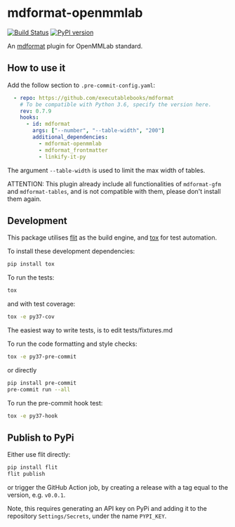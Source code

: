 # mdformat-openmmlab

[![Build Status][ci-badge]][ci-link]
[![PyPI version][pypi-badge]][pypi-link]

An [mdformat](https://github.com/executablebooks/mdformat) plugin for OpenMMLab standard.

## How to use it

Add the follow section to `.pre-commit-config.yaml`:

```yaml
  - repo: https://github.com/executablebooks/mdformat
    # To be compatible with Python 3.6, specify the version here.
    rev: 0.7.9
    hooks:
      - id: mdformat
        args: ["--number", "--table-width", "200"]
        additional_dependencies:
          - mdformat-openmmlab
          - mdformat_frontmatter
          - linkify-it-py
```

The argument `--table-width` is used to limit the max width of tables.

ATTENTION: This plugin already include all functionalities of `mdformat-gfm` and `mdformat-tables`, and is
not compatible with them, please don't install them again.

## Development

This package utilises [flit](https://flit.readthedocs.io) as the build engine, and [tox](https://tox.readthedocs.io) for test automation.

To install these development dependencies:

```bash
pip install tox
```

To run the tests:

```bash
tox
```

and with test coverage:

```bash
tox -e py37-cov
```

The easiest way to write tests, is to edit tests/fixtures.md

To run the code formatting and style checks:

```bash
tox -e py37-pre-commit
```

or directly

```bash
pip install pre-commit
pre-commit run --all
```

To run the pre-commit hook test:

```bash
tox -e py37-hook
```

## Publish to PyPi

Either use flit directly:

```bash
pip install flit
flit publish
```

or trigger the GitHub Action job, by creating a release with a tag equal to the version, e.g. `v0.0.1`.

Note, this requires generating an API key on PyPi and adding it to the repository `Settings/Secrets`, under the name `PYPI_KEY`.

[ci-badge]: https://github.com/open-mmlab/mdformat-openmmlab/workflows/CI/badge.svg?branch=master
[ci-link]: https://github.com/open-mmlab/mdformat-openmmlab/actions?query=workflow%3ACI+branch%3Amaster+event%3Apush
[pypi-badge]: https://img.shields.io/pypi/v/mdformat-openmmlab.svg
[pypi-link]: https://pypi.org/project/mdformat-openmmlab
